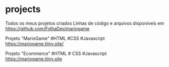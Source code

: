 # projects
Todos os meus projetos criados 
Linhas de código e arquivos disponíveis em https://github.com/FolhaDev/mariogame

Projeto "MarioGame" #HTML #CSS #Javascript
https://mariogame.tiiny.site/

Projeto "Ecommerce" #HTML # CSS #Javascript
https://mariogame.tiiny.site

